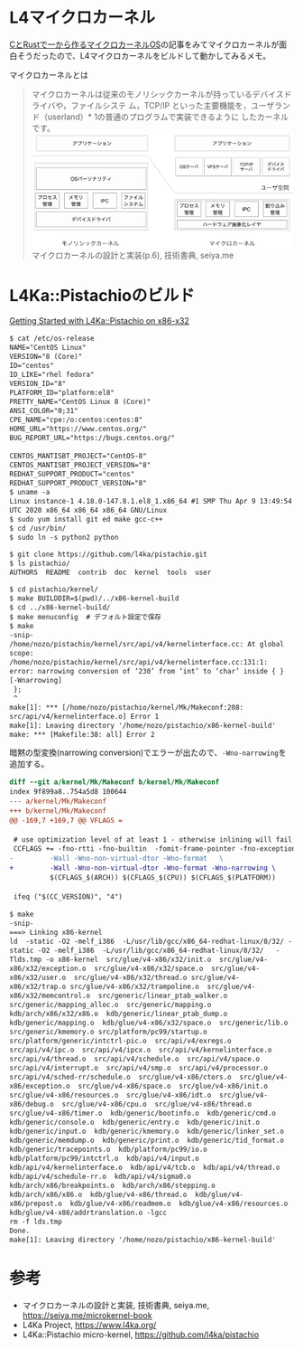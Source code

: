 # L4マイクロカーネル

[CとRustで一から作るマイクロカーネルOS](https://seiya.me/writing-a-microkernel-from-scratch)の記事をみてマイクロカーネルが面白そうだったので、L4マイクロカーネルをビルドして動かしてみるメモ。

マイクロカーネルとは
> マイクロカーネルは従来のモノリシックカーネルが持っているデバイスドライバや，ファイルシステ
ム，TCP/IP といった主要機能を，ユーザランド（userland）*
1の普通のプログラムで実装できるように
したカーネルです。
![](./mono_micro.PNG)\
マイクロカーネルの設計と実装(p.6), 技術書典, seiya.me


# L4Ka::Pistachioのビルド

[Getting Started with L4Ka::Pistachio on x86-x32](https://www.l4ka.org/120.php)

```
$ cat /etc/os-release 
NAME="CentOS Linux"
VERSION="8 (Core)"
ID="centos"
ID_LIKE="rhel fedora"
VERSION_ID="8"
PLATFORM_ID="platform:el8"
PRETTY_NAME="CentOS Linux 8 (Core)"
ANSI_COLOR="0;31"
CPE_NAME="cpe:/o:centos:centos:8"
HOME_URL="https://www.centos.org/"
BUG_REPORT_URL="https://bugs.centos.org/"

CENTOS_MANTISBT_PROJECT="CentOS-8"
CENTOS_MANTISBT_PROJECT_VERSION="8"
REDHAT_SUPPORT_PRODUCT="centos"
REDHAT_SUPPORT_PRODUCT_VERSION="8"
$ uname -a
Linux instance-1 4.18.0-147.8.1.el8_1.x86_64 #1 SMP Thu Apr 9 13:49:54 UTC 2020 x86_64 x86_64 x86_64 GNU/Linux
$ sudo yum install git ed make gcc-c++
$ cd /usr/bin/
$ sudo ln -s python2 python
```

```
$ git clone https://github.com/l4ka/pistachio.git
$ ls pistachio/
AUTHORS  README  contrib  doc  kernel  tools  user
```

```
$ cd pistachio/kernel/
$ make BUILDDIR=$(pwd)/../x86-kernel-build
$ cd ../x86-kernel-build/
$ make menuconfig  # デフォルト設定で保存
$ make
-snip-
/home/nozo/pistachio/kernel/src/api/v4/kernelinterface.cc: At global scope:
/home/nozo/pistachio/kernel/src/api/v4/kernelinterface.cc:131:1: error: narrowing conversion of ‘230’ from ‘int’ to ‘char’ inside { } [-Wnarrowing]
 };
 ^
make[1]: *** [/home/nozo/pistachio/kernel/Mk/Makeconf:208: src/api/v4/kernelinterface.o] Error 1
make[1]: Leaving directory '/home/nozo/pistachio/x86-kernel-build'
make: *** [Makefile:38: all] Error 2
```

暗黙の型変換(narrowing conversion)でエラーが出たので、`-Wno-narrowing`を追加する。

```diff
diff --git a/kernel/Mk/Makeconf b/kernel/Mk/Makeconf
index 9f899a8..754a5d8 100644
--- a/kernel/Mk/Makeconf
+++ b/kernel/Mk/Makeconf
@@ -169,7 +169,7 @@ VFLAGS =
 
 # use optimization level of at least 1 - otherwise inlining will fail
 CCFLAGS += -fno-rtti -fno-builtin  -fomit-frame-pointer -fno-exceptions \
-         -Wall -Wno-non-virtual-dtor -Wno-format   \
+         -Wall -Wno-non-virtual-dtor -Wno-format -Wno-narrowing \
          $(CFLAGS_$(ARCH)) $(CFLAGS_$(CPU)) $(CFLAGS_$(PLATFORM)) 
 
 ifeq ("$(CC_VERSION)", "4")
```

```
$ make
-snip-
===> Linking x86-kernel
ld  -static -O2 -melf_i386  -L/usr/lib/gcc/x86_64-redhat-linux/8/32/ -static -O2 -melf_i386  -L/usr/lib/gcc/x86_64-redhat-linux/8/32/   -Tlds.tmp -o x86-kernel  src/glue/v4-x86/x32/init.o  src/glue/v4-x86/x32/exception.o  src/glue/v4-x86/x32/space.o  src/glue/v4-x86/x32/user.o  src/glue/v4-x86/x32/thread.o src/glue/v4-x86/x32/trap.o src/glue/v4-x86/x32/trampoline.o  src/glue/v4-x86/x32/memcontrol.o  src/generic/linear_ptab_walker.o  src/generic/mapping_alloc.o  src/generic/mapping.o  kdb/arch/x86/x32/x86.o  kdb/generic/linear_ptab_dump.o  kdb/generic/mapping.o  kdb/glue/v4-x86/x32/space.o  src/generic/lib.o  src/generic/kmemory.o src/platform/pc99/startup.o  src/platform/generic/intctrl-pic.o  src/api/v4/exregs.o  src/api/v4/ipc.o  src/api/v4/ipcx.o  src/api/v4/kernelinterface.o  src/api/v4/thread.o  src/api/v4/schedule.o  src/api/v4/space.o  src/api/v4/interrupt.o  src/api/v4/smp.o  src/api/v4/processor.o  src/api/v4/sched-rr/schedule.o  src/glue/v4-x86/ctors.o  src/glue/v4-x86/exception.o  src/glue/v4-x86/space.o  src/glue/v4-x86/init.o  src/glue/v4-x86/resources.o  src/glue/v4-x86/idt.o  src/glue/v4-x86/debug.o  src/glue/v4-x86/cpu.o  src/glue/v4-x86/thread.o  src/glue/v4-x86/timer.o  kdb/generic/bootinfo.o  kdb/generic/cmd.o  kdb/generic/console.o  kdb/generic/entry.o  kdb/generic/init.o  kdb/generic/input.o  kdb/generic/kmemory.o  kdb/generic/linker_set.o  kdb/generic/memdump.o  kdb/generic/print.o  kdb/generic/tid_format.o  kdb/generic/tracepoints.o  kdb/platform/pc99/io.o  kdb/platform/pc99/intctrl.o  kdb/api/v4/input.o  kdb/api/v4/kernelinterface.o  kdb/api/v4/tcb.o  kdb/api/v4/thread.o  kdb/api/v4/schedule-rr.o  kdb/api/v4/sigma0.o  kdb/arch/x86/breakpoints.o  kdb/arch/x86/stepping.o  kdb/arch/x86/x86.o  kdb/glue/v4-x86/thread.o  kdb/glue/v4-x86/prepost.o  kdb/glue/v4-x86/readmem.o  kdb/glue/v4-x86/resources.o  kdb/glue/v4-x86/addrtranslation.o -lgcc
rm -f lds.tmp
Done.
make[1]: Leaving directory '/home/nozo/pistachio/x86-kernel-build'
```

# 参考
- マイクロカーネルの設計と実装, 技術書典, seiya.me, https://seiya.me/microkernel-book
- L4Ka Project, https://www.l4ka.org/
- L4Ka::Pistachio micro-kernel, https://github.com/l4ka/pistachio
